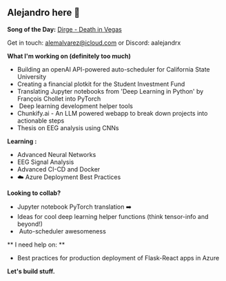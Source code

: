 ##  Alejandro here 👋

**Song of the Day:** [Dirge - Death in Vegas](https://open.spotify.com/track/015SmK4Fvjv13dVwtGoMC0?si=00628507103d4b3f)

Get in touch: alemalvarez@icloud.com or Discord: aalejandrx

**What I'm working on (definitely too much)**

*  Building an openAI API-powered auto-scheduler for California State University 
*   Creating a financial plotkit for the Student Investment Fund 
*  Translating Jupyter notebooks from 'Deep Learning in Python' by François Chollet into PyTorch 
* ️ Deep learning development helper tools 
*   Chunkify.ai - An LLM powered webapp to break down projects into actionable steps  
*   Thesis on EEG analysis using CNNs 

**Learning :**

*  Advanced Neural Networks 
*  EEG Signal Analysis 
*  Advanced CI-CD and Docker 
* ☁️ Azure Deployment Best Practices  

**Looking to collab?**  

*  Jupyter notebook PyTorch translation ➡️ 
*   Ideas for cool deep learning helper functions (think tensor-info and beyond!)
* ️ Auto-scheduler awesomeness ️

** I need help on: **

*  Best practices for production deployment of Flask-React apps in Azure  

**Let's build stuff.** 


<!--
**alemalvarez/alemalvarez** is a ✨ _special_ ✨ repository because its `README.md` (this file) appears on your GitHub profile.

Here are some ideas to get you started:

- 🔭 I’m currently working on ...
- 🌱 I’m currently learning ...
- 👯 I’m looking to collaborate on ...
- 🤔 I’m looking for help with ...
- 💬 Ask me about ...
- 📫 How to reach me: ...
- 😄 Pronouns: ...
- ⚡ Fun fact: ...
-->
